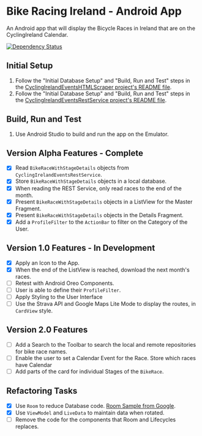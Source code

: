 # Bike Racing Ireland - Android App

An Android app that will display the Bicycle Races in Ireland that are
on the CyclingIreland Calendar.

[![Dependency Status](https://www.versioneye.com/user/projects/59f44ead0fb24f1ec28638e4/badge.svg)](https://www.versioneye.com/user/projects/59f44ead0fb24f1ec28638e4)

## Initial Setup

1. Follow the "Initial Database Setup" and "Build, Run and Test" steps
in the [CyclingIrelandEventsHTMLScraper project's README file](https://github.com/lukegjpotter/cycling-ireland-events-html-scraper/blob/master/README.md).
1. Follow the "Initial Database Setup" and "Build, Run and Test" steps
in the [CyclingIrelandEventsRestService project's README file](https://github.com/lukegjpotter/cycling-ireland-events-rest-service/blob/master/README.md).

## Build, Run and Test

1. Use Android Studio to build and run the app on the Emulator.

## Version Alpha Features - Complete

* [x] Read `BikeRaceWithStageDetails` objects from `CyclingIrelandEventsRestService`.
* [x] Store `BikeRaceWithStageDetails` objects in a local database.
* [x] When reading the REST Service, only read races to the end of the
      month.
* [x] Present `BikeRaceWithStageDetails` objects in a ListView for the Master Fragment.
* [x] Present `BikeRaceWithStageDetails` objects in the Details Fragment.
* [x] Add a `ProfileFilter` to the `ActionBar` to filter on the Category
      of the User.

## Version 1.0 Features - In Development

* [x] Apply an Icon to the App.
* [x] When the end of the ListView is reached, download the next month's
      races.
* [ ] Retest with Android Oreo Components.
* [ ] User is able to define their `ProfileFilter`.
* [ ] Apply Styling to the User Interface
* [ ] Use the Strava API and Google Maps Lite Mode to display the
      routes, in `CardView` style.

## Version 2.0 Features

* [ ] Add a Search to the Toolbar to search the local and remote
      repositories for bike race names.
* [ ] Enable the user to set a Calendar Event for the Race. Store which
      races have Calendar 
* [ ] Add parts of the card for individual Stages of the `BikeRace`.

## Refactoring Tasks

* [x] Use `Room` to reduce Database code. [Room Sample from Google](https://github.com/googlesamples/android-architecture-components).
* [x] Use `ViewModel` and `LiveData` to maintain data when rotated.
* [ ] Remove the code for the components that Room and Lifecycles replaces.
